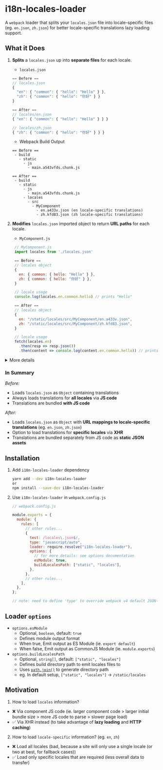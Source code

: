 # i18n-locales-loader

A `webpack` loader that splits your `locales.json` file into locale-specific files (eg. `en.json`, `zh.json`) for better locale-specific translations lazy loading support.

## What it Does

1. **Splits** a `locales.json` up into **separate files** for each locale.

   - `locales.json`

   ```javascript
   == Before ==
   // locales.json
   {
     "en": { "common": { "hello": "Hello" } },
     "zh": { "common": { "hello": "你好" } }
   }

   == After ==
   // locales/en.json
   { "en": { "common": { "hello": "Hello" } } }

   // locales/zh.json
   { "zh": { "common": { "hello": "你好" } } }
   ```

   - Webpack Build Output

   ```
   == Before ==
    - build
      - static
        - js
          - main.a543vfds.chunk.js

   == After ==
    - build
      - static
        - js
          - main.a543vfds.chunk.js
        - locales
          - src
            - MyComponent
              - en.a433v.json (en locale-specific translations)
              - zh.kfd83.json (zh locale-specific translations)
   ```

2. **Modifies** `locales.json` imported object to return **URL paths** for each locale.

   - `MyComponent.js`

   ```javascript
    // MyComponent.js
    import locales from './locales.json'

    == Before ==
    // locales object
    {
      en: { common: { hello: "Hello" } },
      zh: { common: { hello: "你好" } },
    }

    // locale usage
    console.log(locales.en.common.hello) // prints "Hello"

    == After ==
    // locales object
    {
      en: "/static/locales/src/MyComponent/en.a433v.json",
      zh: "/static/locales/src/MyComponent/zh.kfd83.json",
    }

    // locale usage
    fetch(locales.en)
      .then(resp => resp.json())
      .then(content => console.log(content.en.common.hello)) // prints "Hello"
   ```

<details markdown="1">
<summary>More details</summary>

_Folder Structure:_

```
- <project root>
  - src
    - MyComponent
      - MyComponent.js
      - locales.json

```

- `MyComponent.js` React component requries i18n translations
- `locales.json` contains Component-specific translations

</details>

### In Summary

_Before:_

- Loads `locales.json` as `Object` containing translations
- Always loads translations for **all locales** via **JS code**
- Translations are bundled **with JS code**

_After:_

- Loads `locales.json` as `Object` with **URL mappings to locale-specific translations** (eg. `en.json`, `zh.json`)
- Option to load translations for **specific locales** via **XHR**
- Translations are bundled separately from JS code as **static JSON assets**

## Installation

1. Add `i18n-locales-loader` dependency

   ```bash
   yarn add --dev i18n-locales-loader
   or
   npm install --save-dev i18n-locales-loader
   ```

1. Use `i18n-locales-loader` in `webpack.config.js`

   ```javascript
   // webpack.config.js

   module.exports = {
     module: {
       rules: [
         // other rules...
         {
           test: /locales\.json$/,
           type: "javascript/auto",
           loader: require.resolve("i18n-locales-loader"),
           options: {
             // for more details: see options documentation
             esModule: true,
             buildLocalesPath: ["static", "locales"],
           },
         },
         // other rules...
       ],
     },
   };

   // note: need to define 'type' to override webpack v4 default JSON-loading behavior
   ```

## Loader `options`

- `options.esModule`
  - Optional, `boolean`, default: `true`
  - Defines module output format
  - When true, Emit output as ES Module (ie. `export default`)
  - When false, Emit output as CommonJS Module (ie. `module.exports`)
- `options.buildLocalesPath`
  - Optional, `string[]`, default: `["static", "locales"]`
  - Defines build directory path to emit locales files to
  - Uses [`path.join()`](https://nodejs.org/api/path.html#path_path_join_paths) to generate directory path
  - eg. In default setup, `["static", "locales"]` -> `/static/locales`

## Motivation

1. How to load `locales` information?

- ❌ Via component JS code (ie. larger component code > larger initial bundle size > more JS code to parse > slower page load)
- ✅ Via XHR instead (to take advantage of **lazy loading** and **HTTP caching**)

2. How to load `locale-specific` information? (eg. `en`, `zh`)

- ❌ Load all locales (bad, because a site will only use a single locale (or two at best, for fallback cases))
- ✅ Load only specific locales that are required (less overall data to transfer)

